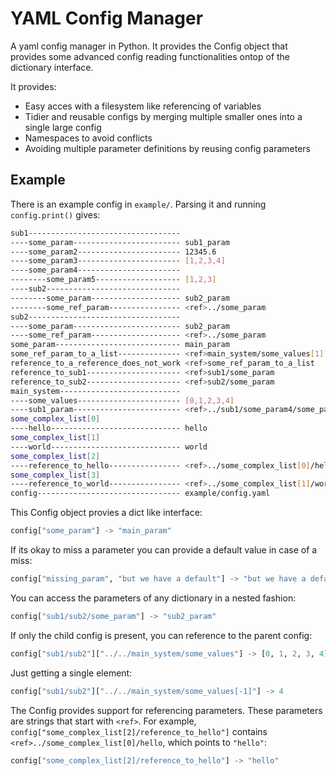 # YAML Config Manager
A yaml config manager in Python. It provides the Config object that provides some advanced config reading functionalities ontop of the dictionary interface.

It provides:
- Easy acces with a filesystem like referencing of variables
- Tidier and reusable configs by merging multiple smaller ones into a single large config
- Namespaces to avoid conflicts
- Avoiding multiple parameter definitions by reusing config parameters

## Example

There is an example config in `example/`.
Parsing it and running `config.print()` gives:
```bash
sub1---------------------------------- 
----some_param------------------------ sub1_param
----some_param2----------------------- 12345.6
----some_param3----------------------- [1,2,3,4]
----some_param4----------------------- 
--------some_param5------------------- [1,2,3]
----sub2------------------------------ 
--------some_param-------------------- sub2_param
--------some_ref_param---------------- <ref>../some_param
sub2---------------------------------- 
----some_param------------------------ sub2_param
----some_ref_param-------------------- <ref>../some_param
some_param---------------------------- main_param
some_ref_param_to_a_list-------------- <ref>main_system/some_values[1]
reference_to_a_reference_does_not_work <ref>some_ref_param_to_a_list
reference_to_sub1--------------------- <ref>sub1/some_param
reference_to_sub2--------------------- <ref>sub2/some_param
main_system--------------------------- 
----some_values----------------------- [0,1,2,3,4]
----sub1_param------------------------ <ref>../sub1/some_param4/some_param5[2]
some_complex_list[0]
----hello----------------------------- hello
some_complex_list[1]
----world----------------------------- world
some_complex_list[2]
----reference_to_hello---------------- <ref>../some_complex_list[0]/hello
some_complex_list[3]
----reference_to_world---------------- <ref>../some_complex_list[1]/world
config-------------------------------- example/config.yaml
```

This Config object provies a dict like interface:
```python
config["some_param"] -> "main_param"
```

If its okay to miss a parameter you can provide a default value in case of a miss:
```python
config["missing_param", "but we have a default"] -> "but we have a default"
```

You can access the parameters of any dictionary in a nested fashion:
```python
config["sub1/sub2/some_param"] -> "sub2_param"
```

If only the child config is present, you can reference to the parent config:
```python
config["sub1/sub2"]["../../main_system/some_values"] -> [0, 1, 2, 3, 4]
```

Just getting a single element:
```python
config["sub1/sub2"]["../../main_system/some_values[-1]"] -> 4
```

The Config provides support for referencing parameters. These parameters are strings that start with `<ref>`. For example, `config["some_complex_list[2]/reference_to_hello"]` contains `<ref>../some_complex_list[0]/hello`, which points to `"hello"`:
```python
config["some_complex_list[2]/reference_to_hello"] -> "hello"
```